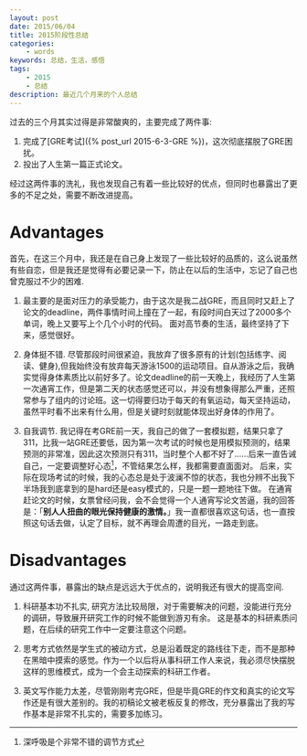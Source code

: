 ```yaml
---
layout: post
date: 2015/06/04
title: 2015阶段性总结
categories: 
    - words
keywords: 总结，生活，感悟
tags: 
    - 2015
    - 总结
description: 最近几个月来的个人总结
---
```


过去的三个月其实过得是非常酸爽的，主要完成了两件事: 

1. 完成了[GRE考试]({% post_url 2015-6-3-GRE %})，这次彻底摆脱了GRE困扰。
2. 投出了人生第一篇正式论文。 

经过这两件事的洗礼，我也发现自己有着一些比较好的优点，但同时也暴露出了更多的不足之处，需要不断改进提高。

# Advantages

首先，在这三个月中，我还是在自己身上发现了一些比较好的品质的，这么说虽然有些自恋，但是我还是觉得有必要记录一下，防止在以后的生活中，忘记了自己也曾克服过不少的困难.

1. 最主要的是面对压力的承受能力，由于这次是我二战GRE，而且同时又赶上了论文的deadline，两件事情时间上撞在了一起，有段时间白天过了2000多个单词，晚上又要写上个几个小时的代码。 面对高节奏的生活，最终坚持了下来，感觉很好。

2. 身体挺不错. 尽管那段时间很紧迫，我放弃了很多原有的计划(包括练字、阅读、健身),但我始终没有放弃每天游泳1500的运动项目。自从游泳之后，我确实觉得身体素质比以前好多了。论文deadline的前一天晚上，我经历了人生第一次通宵工作，但是第二天的状态感觉还可以，并没有想象得那么严重，还照常参与了组内的讨论班。这一切得要归功于每天的有氧运动，每天坚持运动，虽然平时看不出来有什么用，但是关键时刻就能体现出好身体的作用了。

3. 自我调节. 我记得在考GRE前一天，我自己的做了一套模拟题，结果只拿了311，比我一站GRE还要低，因为第一次考试的时候也是用模拟预测的，结果预测的非常准，因此这次预测只有311，当时整个人都不好了……后来一直告诫自己，一定要调整好心态[^1]，不管结果怎么样，我都需要直面面对。 后来，实际在现场考试的时候，我的心态总是处于波澜不惊的状态，我也分辨不出我下半场我到底拿到的是hard还是easy模式的，只是一题一题地往下做。 
    在通宵赶论文的时候，女票曾经问我，会不会觉得一个人通宵写论文苦逼，我的回答是：「**别人人扭曲的眼光保持健康的激情。**」我一直都很喜欢这句话，也一直按照这句话去做，认定了目标，就不再理会周遭的目光，一路走到底。

# Disadvantages

通过这两件事，暴露出的缺点是远远大于优点的，说明我还有很大的提高空间.

1. 科研基本功不扎实, 研究方法比较局限，对于需要解决的问题，没能进行充分的调研，导致展开研究工作的时候不能做到游刃有余。 这是基本的科研素质问题，在后续的研究工作中一定要注意这个问题。

2. 思考方式依然是学生式的被动方式，总是沿着既定的路线往下走，而不是那种在黑暗中摸索的感觉。作为一个以后将从事科研工作人来说，我必须尽快摆脱这样的思维模式，成为一个会主动探索的科研工作者。

3. 英文写作能力太差，尽管刚刚考完GRE，但是毕竟GRE的作文和真实的论文写作还是有很大差别的。我的初稿论文被老板反复的修改，充分暴露出了我的写作基本是非常不扎实的，需要多加练习。


[^1]: 深呼吸是个非常不错的调节方式


